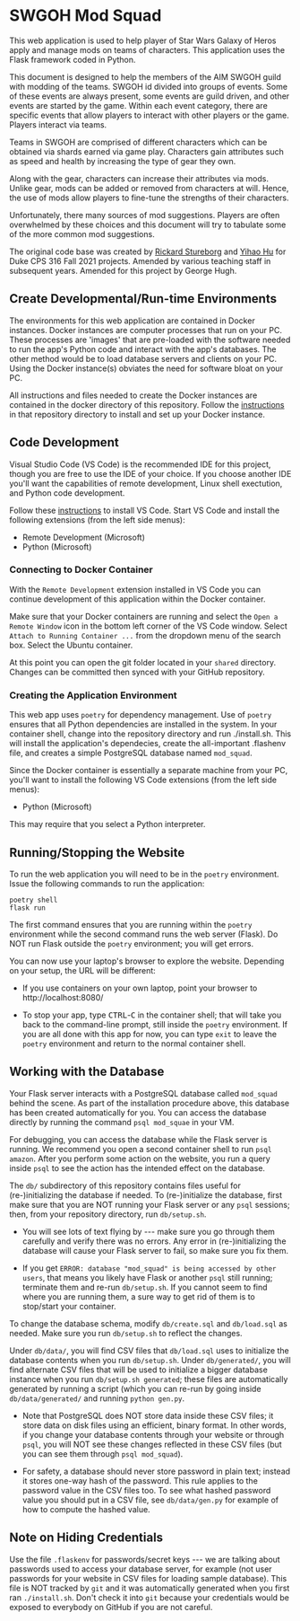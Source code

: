 # SWGOH Mod Squad

This web application is used to help player of Star Wars Galaxy of Heros apply and manage mods on teams of characters. This application uses the Flask framework coded in Python.

This document is designed to help the members of the AIM SWGOH guild with modding of the teams. SWGOH id divided into groups of events. Some of these events are always present, some events are guild driven, and other events are started by the game. Within each event category, there are specific events that allow players to interact with other players or the game. Players interact via teams.

Teams in SWGOH are comprised of different characters which can be obtained via shards earned via game play. Characters gain attributes such as speed and health by increasing the type of gear they own.

Along with the gear, characters can increase their attributes via mods. Unlike gear, mods can be added or removed from characters at will. Hence, the use of mods allow players to fine-tune the strengths of their characters.

Unfortunately, there many sources of mod suggestions. Players are often overwhelmed by these choices and this document will try to tabulate some of the more common mod suggestions.

The original code base was created by [Rickard Stureborg](http://www.rickard.stureborg.com) and [Yihao Hu](https://www.linkedin.com/in/yihaoh/) for Duke CPS 316 Fall 2021 projects.  Amended by various teaching staff in subsequent years. Amended for this project by George Hugh.

## Create Developmental/Run-time Environments

The environments for this web application are contained in Docker instances. Docker instances are computer processes that run on your PC. These processes are 'images' that are pre-loaded with the software needed to run the app's Python code and interact with the app's databases. The other method would be to load database servers and clients on your PC. Using the Docker instance(s) obviates the need for software bloat on your PC.

All instructions and files needed to create the Docker instances are contained in the docker directory of this repository. Follow the [instructions](docker/README.md) in that repository directory to install and set up your Docker instance.

## Code Development

Visual Studio Code (VS Code) is the recommended IDE for this project, though you are free to use the IDE of your choice. If you choose another IDE you'll want the capabilities of remote development, Linux shell exectution, and Python code development.

Follow these [instructions](https://code.visualstudio.com/) to install VS Code. Start VS Code and install the following extensions (from the left side menus):

* Remote Development (Microsoft)
* Python (Microsoft)

### Connecting to Docker Container

With the `Remote Development` extension installed in VS Code you can continue development of this application within the Docker container.

Make sure that your Docker containers are running and select the `Open a Remote Window` icon in the bottom left corner of the VS Code window. Select `Attach to Running Container ...` from the dropdown menu of the search box. Select the Ubuntu container.

At this point you can open the git folder located in your `shared` directory. Changes can be committed then synced with your GitHub repository.

### Creating the Application Environment

This web app uses `poetry` for dependency management. Use of `poetry` ensures that all Python dependencies are installed in the system. In your container shell, change into the repository directory and
run ./install.sh.  This will install the application's dependecies, create the all-important .flashenv file, and creates a simple
PostgreSQL database named `mod_squad`.

Since the Docker container is essentially a separate machine from your PC, you'll want to install the following VS Code extensions (from the left side menus):

* Python (Microsoft)

This may require that you select a Python interpreter.


## Running/Stopping the Website

To run the web application you will need to be in the `poetry` environment. Issue the following commands to run the application:
```
poetry shell
flask run
```

The first command ensures that you are running within the `poetry` environment while the second command runs the web server (Flask). Do NOT run Flask outside the `poetry` environment; you will get errors.

You can now use your laptop's browser to explore the website. Depending on your setup, the URL will be different:

* If you use containers on your own laptop, point your browser to http://localhost:8080/

* To stop your app, type <kbd>CTRL</kbd>-<kbd>C</kbd> in the container shell; that will take you back to the command-line prompt, still inside the `poetry` environment. If you are all done with this app for
now, you can type `exit` to leave the `poetry` environment and return to the normal container shell.

## Working with the Database

Your Flask server interacts with a PostgreSQL database called `mod_squad`
behind the scene.  As part of the installation procedure above, this
database has been created automatically for you.  You can access the
database directly by running the command `psql mod_squae` in your VM.

For debugging, you can access the database while the Flask server is
running.  We recommend you open a second container shell to run `psql
amazon`.  After you perform some action on the website, you run a
query inside `psql` to see the action has the intended effect on the
database.

The `db/` subdirectory of this repository contains files useful for
(re-)initializing the database if needed.  To (re-)initialize the
database, first make sure that you are NOT running your Flask server
or any `psql` sessions; then, from your repository directory, run
`db/setup.sh`.

* You will see lots of text flying by --- make sure you go through
  them carefully and verify there was no errors.  Any error in
  (re-)initializing the database will cause your Flask server to fail,
  so make sure you fix them.

* If you get `ERROR: database "mod_squad" is being accessed by other
  users`, that means you likely have Flask or another `psql` still
  running; terminate them and re-run `db/setup.sh`.  If you cannot
  seem to find where you are running them, a sure way to get rid of
  them is to stop/start your container.

To change the database schema, modify `db/create.sql` and
`db/load.sql` as needed.  Make sure you run `db/setup.sh` to reflect
the changes.

Under `db/data/`, you will find CSV files that `db/load.sql` uses to
initialize the database contents when you run `db/setup.sh`.  Under
`db/generated/`, you will find alternate CSV files that will be used
to initialize a bigger database instance when you run `db/setup.sh
generated`; these files are automatically generated by running a
script (which you can re-run by going inside `db/data/generated/` and
running `python gen.py`.

* Note that PostgreSQL does NOT store data inside these CSV files; it
  store data on disk files using an efficient, binary format.  In
  other words, if you change your database contents through your
  website or through `psql`, you will NOT see these changes reflected
  in these CSV files (but you can see them through `psql mod_squad`).

* For safety, a database should never store password in plain text;
  instead it stores one-way hash of the password.  This rule applies
  to the password value in the CSV files too.  To see what hashed
  password value you should put in a CSV file, see `db/data/gen.py`
  for example of how to compute the hashed value.


## Note on Hiding Credentials

Use the file `.flaskenv` for passwords/secret keys --- we are talking about passwords used to access your database server, for example (not user passwords for your website in CSV files for loading sample database).  This file is NOT tracked by `git` and it was automatically generated when you first ran `./install.sh`.  Don't check it into `git` because your credentials would be exposed to everybody on GitHub if you are not careful.

